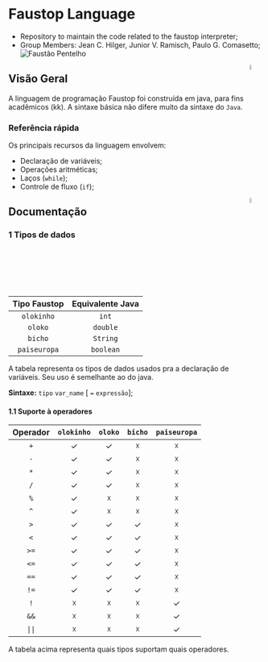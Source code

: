 # Faustop Language
 * Repository to maintain the code related to the faustop interpreter;
 * Group Members: Jean C. Hilger, Junior V. Ramisch, Paulo G. Comasetto;
 ![Faustão Pentelho][fausto1]

<img src="https://img.ibxk.com.br/2018/2/programas/16005909121631975.png" height="5%" width="5%" align="right">

## Visão Geral
A linguagem de programação Faustop foi construída em java, para fins acadêmicos (kk). A sintaxe básica não difere muito da sintaxe do `Java`.


### Referência rápida
Os principais recursos da linguagem envolvem:
 - Declaração de variáveis;
 - Operações aritméticas;
 - Laços (`while`);
 - Controle de fluxo (`if`);

<img src="https://img.ibxk.com.br/2018/2/programas/16005909121631975.png" height="5%" width="5%" align="right">

## Documentação

### 1 Tipos de dados
| Tipo Faustop        | Equivalente Java      |
|:-------------------:|:---------------------:|
| `olokinho`          | `int`                 |
| `oloko`             | `double`              |
| `bicho`             | `String`              |
| `paiseuropa`        | `boolean`             |

A tabela representa os tipos de dados usados pra a declaração de variáveis. Seu uso é semelhante ao do java.

**Sintaxe:** `tipo` `var_name` [ `=` `expressão`];

#### 1.1 Suporte à operadores
| Operador | `olokinho` | `oloko` | `bicho` | `paiseuropa` |
|:--------:|:----------:|:-------:|:-------:|:------------:|
| `+`      | ✓          | ✓       | ☓       | ☓            |
| `-`      | ✓          | ✓       | ☓       | ☓            |
| `*`      | ✓          | ✓       | ☓       | ☓            |
| `/`      | ✓          | ✓       | ☓       | ☓            |
| `%`      | ✓          | ☓       | ☓       | ☓            |
| `^`      | ✓          | ☓       | ☓       | ☓            |
| `>`      | ✓          | ✓       | ✓       | ☓            |
| `<`      | ✓          | ✓       | ✓       | ☓            |
| `>=`     | ✓          | ✓       | ✓       | ☓            |
| `<=`     | ✓          | ✓       | ✓       | ☓            |
| `==`     | ✓          | ✓       | ✓       | ☓            |
| `!=`     | ✓          | ✓       | ✓       | ☓            |
| `!`      | ☓          | ☓       | ☓       | ✓            |
| `&&`     | ☓          | ☓       | ☓       | ✓            |
| `\|\|`     | ☓          | ☓       | ☓       | ✓            |

A tabela acima representa quais tipos suportam quais operadores.



[fausto1]:http://raw.cdn.cennoticias.com/fda315a7-6083-490e-bf65-74874928ac41
[fausto2]:https://i.pinimg.com/originals/c5/73/00/c573001d39ef51756047e71d75851d67.jpg
[fausto3]:https://encrypted-tbn0.gstatic.com/images?q=tbn:ANd9GcQJqRyGYy6DsCTMI4f9MP7gpSU-dIwDR9-h6AyM9OwI4coiKfoz
[fausto4]:https://i.kym-cdn.com/photos/images/newsfeed/001/181/711/1b1.jpg
[fausto5]:https://img.ibxk.com.br/2018/2/programas/16005909121631975.png
